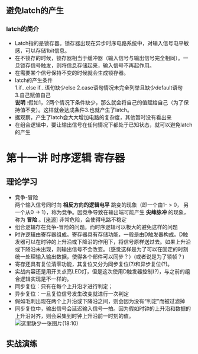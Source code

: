 ## 避免latch的产生  
### latch的简介  
- Latch指的是锁存器。锁存器出现在异步时序电路系统中，对输入信号电平敏感，可以存储1bit信息。  
- 在不锁存的时候，锁存器相当于缓冲器（输入信号与输出信号完全相同）。一旦锁存信号触发，则将信息存储起来，输入信号不再起作用。  
- 在需要某个信号保持不变的时候就会生成锁存器。
- latch的产生条件  
    1.if...else if...语句缺少else
    2.case语句情况未完全列举且缺少default语句  
    3.自己赋值自己  
    __说明__ :假如1，2两个情况下条件缺少，那么就会将自己的值赋给自己（为了保持值不变）。这样就会达成条件3.也就产生了latch。
- 据观察，产生了latch会大大增加电路的复杂度，其他暂时没有看出来  
- 在组合逻辑中，要让输出信号在任何情况下都处于已知状态，就可以避免latch的产生
# 第十一讲 时序逻辑 寄存器  
## 理论学习  
- 竞争-冒险  
    两个输入信号同时向 __相反方向的逻辑电平__ 跳变的现象（即一个由1- > 0， 另一个从0 -> 1），称为竞争。因竞争导致在输出端可能产生 __尖峰脉冲__ 的现象，称为 __冒险__ 。[[来源]](https://blog.csdn.net/qq_36667170/article/details/121656279) 非常危险，会使得电路不稳定
- 组合逻辑存在竞争-冒险的问题。而时序逻辑可以极大的避免这样的问题  
- 时许逻辑由寄存器组成。寄存器具有存储功能，一般是由D触发器构成。D触发器可以在时钟的上升沿或下降沿的作用下，将信号原样送过去。如果上升沿或下降沿未出现，则输出信号不会改变。（感觉这样是为了可以在固定的时刻统一处理输入输出数据，使得各个部件可以同步？）(或者说是为了锁帧？)  
- 寄存还具有复位清零功能，其复位又分为同步复位(?)和异步复位(?)。  
- 实战内容还是用开关点亮LED灯，但是这次使用D触发器控制(?)，与之前的组合逻辑实现是不一样的。  
- 同步复位：只有在每个上升沿才进行判定；  
- 异步复位：一旦复位信号发生改变就进行一次判定  
- 假如毛刺出现在两个上升沿或下降沿之间，则会因为没有“判定”而被过滤掉  
- 同步复位中，输出信号会延迟输入信号一拍。因为假如时钟的上升沿和数据的上升沿对齐，则会采集到时钟上升沿前一时刻的值。
![这里缺少一张图片(18:10)](./res)  
## 实战演练  
